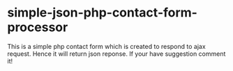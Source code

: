 # simple-json-php-contact-form-processor

This is a simple php contact form which is created to respond to ajax request. Hence it will return json reponse. If your have suggestion comment it!
